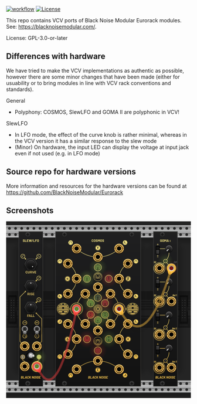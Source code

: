 [![workflow](https://github.com/BlackNoiseModular/VCV/actions/workflows/build-plugin.yml/badge.svg)](https://github.com/BlackNoiseModular/VCV/actions/workflows/build-plugin.yml)
[![License](https://img.shields.io/badge/license-GPLv3--or--later-blue)](https://opensource.org/licenses/GPL-3.0)

This repo contains VCV ports of Black Noise Modular Eurorack modules. See: https://blacknoisemodular.com/.

License: GPL-3.0-or-later 

## Differences with hardware

We have tried to make the VCV implementations as authentic as possible, however there are some minor changes that have been made (either for usuability or to bring modules in line with VCV rack conventions and standards).

General
* Polyphony: COSMOS, SlewLFO and GOMA II are polyphonic in VCV!

SlewLFO
* In LFO mode, the effect of the curve knob is rather minimal, whereas in the VCV version it has a similar response to the slew mode
* (Minor) On hardware, the input LED can display the voltage at input jack even if not used (e.g. in LFO mode)

## Source repo for hardware versions

More information and resources for the hardware versions can be found at https://github.com/BlackNoiseModular/Eurorack

## Screenshots

<img src="./Screenshot.png" style="max-width: 100%;">
